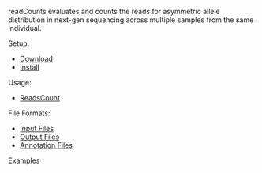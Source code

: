 
readCounts evaluates and counts the reads for asymmetric allele distribution in
next-gen sequencing across multiple samples from the same individual.

Setup:
* [Download](https://github.com/HorvathLab/NGS/releases/)
* [Install](docs/Installation.md)

Usage:
* [ReadsCount](docs/Usage.md)

File Formats:
* [Input Files](docs/InputFiles.md)
* [Output Files](docs/OutputFiles.md)
* [Annotation Files](docs/AnnotationFiles.md)

[Examples](docs/Examples.md)
